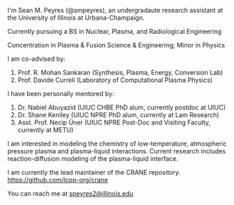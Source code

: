 <!---
smpeyres/smpeyres is a ✨ special ✨ repository because its `README.md` (this file) appears on your GitHub profile.
You can click the Preview link to take a look at your changes.
--->

I'm Sean M. Peyres (@smpeyres), an undergradaute research assistant at the University of Illinois at Urbana-Champaign. 

Currently pursuing a BS in Nuclear, Plasma, and Radiological Engineering 

Concentration in Plasma & Fusion Science & Engineering; Minor in Physics

I am co-advised by: 
1. Prof. R. Mohan Sankaran (Synthesis, Plasma, Energy, Conversion Lab)
2. Prof. Davide Curreli (Laboratory of Computational Plasma Physics)

I have been personally mentored by:
1. Dr. Nabiel Abuyazid (UIUC CHBE PhD alum, currently postdoc at UIUC)
2. Dr. Shane Keniley (UIUC NPRE PhD alum, currently at Lam Research)
3. Asst. Prof. Necip Üner (UIUC NPRE Post-Doc and Visiting Faculty, currently at METU)

I am interested in modeling the chemistry of low-temperature, atmospheric pressure plasma and plasma-liquid interactions.
Current research includes reaction-diffusion modeling of the plasma-liquid interface. 

I am currently the lead maintainer of the CRANE repository. https://github.com/lcpp-org/crane

You can reach me at speyres2@illinois.edu

